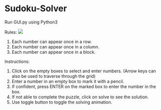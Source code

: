 # Sudoku-Solver

Run GUI.py using Python3

Rules:
![](rules.jpeg)
1. Each number can appear once in a row.
2. Each number can appear once in a column.
3. Each number can appear once in a block.

Instructions:
1. Click on the empty boxes to select and enter numbers. (Arrow keys can also be used to traverse through the grid)
2. Enter a number in an empty box to mark it with a pencil.
3. If confident, press ENTER on the marked box to enter the number in the box.
4. If not able to complete the puzzle, click on solve to see the solution.
5. Use toggle button to toggle the solving animation.
